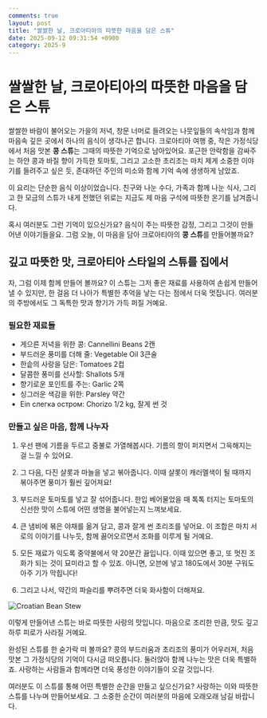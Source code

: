 ```yaml
---
comments: true
layout: post
title: "쌀쌀한 날, 크로아티아의 따뜻한 마음을 담은 스튜"
date: 2025-09-12 09:31:54 +0900
category: 2025-9
---
```


# 쌀쌀한 날, 크로아티아의 따뜻한 마음을 담은 스튜

쌀쌀한 바람이 불어오는 가을의 저녁, 창문 너머로 들려오는 나뭇잎들의 속삭임과 함께 마음속 깊은 곳에서 하나의 음식이 생각나곤 합니다. 크로아티아 여행 중, 작은 가정식당에서 처음 맛본 **콩 스튜**는 그때의 따뜻한 기억으로 남아있어요. 포근한 안락함을 감싸주는 하얀 콩과 바질 향이 가득한 토마토, 그리고 고소한 초리조는 마치 제게 소중한 이야기를 들려주고 싶은 듯, 존대하던 주인의 미소와 함께 기억 속에 생생하게 남았죠. 

이 요리는 단순한 음식 이상이었습니다. 친구와 나눈 수다, 가족과 함께 나눈 식사, 그리고 한 모금의 스튜가 내게 전했던 위로는 지금도 제 마음 구석에 따뜻한 온기를 남겨줍니다. 

혹시 여러분도 그런 기억이 있으신가요? 음식이 주는 따뜻한 감정, 그리고 그것이 만들어낸 이야기들을요. 그럼 오늘, 이 마음을 담아 크로아티아의 **콩 스튜**를 만들어볼까요?

  

## 깊고 따뜻한 맛, 크로아티아 스타일의 스튜를 집에서

자, 그럼 이제 함께 만들어 볼까요? 이 스튜는 그저 좋은 재료를 사용하여 손쉽게 만들어낼 수 있지만, 한 걸음 더 나아가 특별한 추억을 낳는 다는 점에서 더욱 멋집니다. 여러분의 주방에서도 그 독특한 맛과 향기가 가득 퍼질 거예요. 

### 필요한 재료들

- 게으른 저녁을 위한 콩: Cannellini Beans 2캔  
- 부드러운 풍미를 더해 줄: Vegetable Oil 3큰술  
- 한솥의 사랑을 담은: Tomatoes 2컵  
- 달콤한 풍미를 선사할: Shallots 5개  
- 향기로운 포인트를 주는: Garlic 2쪽  
- 싱그러운 색감을 위한: Parsley 약간  
- Ein слегка остром: Chorizo 1/2 kg, 잘게 썬 것  

### 만들고 싶은 마음, 함께 나누자

1. 우선 팬에 기름을 두르고 중불로 가열해봅시다. 기름의 향이 퍼지면서 그윽해지는 걸 느낄 수 있어요.  
   
2. 그 다음, 다진 샬롯과 마늘을 넣고 볶아줍니다. 이때 샬롯이 캐러멜색이 될 때까지 볶아주면 풍미가 훨씬 깊어져요!  
   
3. 부드러운 토마토를 넣고 잘 섞어줍니다. 한입 베어물었을 때 톡톡 터지는 토마토의 신선한 맛이 스튜에 어떤 생명을 불어넣는지 느껴보세요.   

4. 큰 냄비에 볶은 야채를 옮겨 담고, 콩과 잘게 썬 초리조를 넣어요. 이 조합은 마치 서로의 이야기를 나누듯, 함께 끓어오르면서 조화를 이루게 될 거예요.  

5. 모든 재료가 익도록 중약불에서 약 20분간 끓입니다. 이때 있으면 좋고, 또 멋진 조화가 되는 것이 묘미라고 할 수 있죠. 아니면, 오븐에 넣고 180도에서 30분 구워도 아주 기가 막힙니다!  

6. 그리고 나서, 약간의 파슬리를 뿌려주면 더욱 화사함이 더해져요.  

![Croatian Bean Stew](https://www.themealdb.com/images/media/meals/tnwy8m1628770384.jpg)  

이렇게 만들어낸 스튜는 바로 따뜻한 사랑의 맛입니다. 마음으로 조리한 만큼, 맛도 깊고 하루 피로가 사라질 거예요.  

  

완성된 스튜를 한 숟가락 떠 볼까요? 콩의 부드러움과 초리조의 풍미가 어우러져, 처음 맛본 그 가정식당의 기억이 다시금 떠오릅니다. 둘러앉아 함께 나누는 맛은 더욱 특별하죠. 사랑하는 사람들과 함께라면 더욱 풍성한 이야기들이 오갈 것입니다. 

여러분도 이 스튜를 통해 어떤 특별한 순간을 만들고 싶으신가요? 사랑하는 이와 따뜻한 스튜를 나누며 만들어보세요. 그 소중한 순간이 여러분의 마음에 오래오래 남길 바랍니다.
